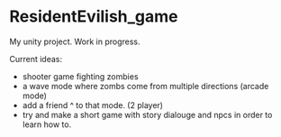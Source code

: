 # ResidentEvilish_game
My unity project. Work in progress.

Current ideas:
* shooter game fighting zombies
* a wave mode where zombs come from multiple directions (arcade mode)
* add a friend ^ to that mode. (2 player)
* try and make a short game with story dialouge and npcs in order to learn how to. 

